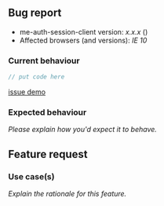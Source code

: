 <!-- -------------------------------------------------- -->
<!--  Delete this section if this is a feature request. -->
<!-- -------------------------------------------------- -->

## Bug report

- me-auth-session-client version: _x.x.x_ (<!-- (run `npm list me-auth-session-client` from a terminal/cmd prompt): -->)
- Affected browsers (and versions): _IE 10_

### Current behaviour

<!-- Please explain the problem you're having -->

```ts
// put code here
```

<!-- Having a real demo that demonstrates your issue  -->

[issue demo](https://codesandbox.io/)

### Expected behaviour

_Please explain how you'd expect it to behave._

<!-- -------------------------------------------- -->
<!-- Delete this section if this is a bug report. -->
<!-- -------------------------------------------- -->

## Feature request

### Use case(s)

_Explain the rationale for this feature._
